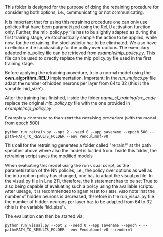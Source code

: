 This folder is designed for the purpose of doing the retraining procedure for considering both options, i.e., communicating or not communicating.

It is important that for using this retraining procedure one can only use policies that have been parametrized using the ReLU activation function only. Further, the mlp_policy.py file has to be slightly adapted as during the first training stage, we stochastically sample the action to be applied, while now, for the retraining, the stochasticity has to be eliminated. We also have to eliminate the stochasticity for the policy over options. The exemplary adapted mlp_policy file can be retrieved from *example/mlp_policy.py*. This file can be used to directly replace the mlp_policy.py file used in the first training stage.

Before applying the retraining provedure, train a normal model using the **own_algorithm_RELU** implementation. Important: In the *run_mujoco.py* file adapt the number of hidden neurons per layer from 64 to 32 (this is the variable 'hid_size').

After the training has finished, inside the folder *name_of_training/src_code* replace the original *mlp_policy.py* file with the one provided in *example/mlp_policy.py*

Exemplary command to then start the retraining procedure (with the model from epoch 500)
```setup
python run_retrain.py --opt 2 --seed 0 --app savename --epoch 500 --path=PATH_TO_RESULTS_FOLDER --env Pendulumnf-v0
```

This call for the retraining generates a folder called "retrain/" at the path specified above where also the model is loaded from. Inside this folder, the retraining script saves the modified models

When evaluating this model using the run visual script, as the parametrization of the NN policies, i.e., the policy over options as well as the intra option policy has changed, one has to adapt the visual.py file.
In the visual.py file in Line 211, therefore, the if statement has to be set True to also being capable of evaluating such a policy using the available scripts. After useage, it is recommended to again reset to False. Also note that the number of hidden neurons is decreased, therefore in the run_visual.py file the number of hidden neurons per layer has to be adapted from 64 to 32 (this is the variable 'hid_size').

The evaluation can then be started via:
```setup
python run_visual.py --opt 2 --seed 0 --app savename --epoch 4 --path=PATH_TO_RESULTS_FOLDER --env Pendulumnf-v0 --render=1
```